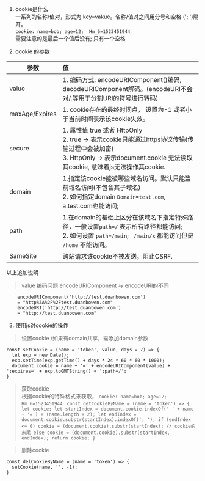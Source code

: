 1. cookie是什么  
  一系列的名称/值对，形式为 key=vakue。名称/值对之间用分号和空格 ('; ')隔开。  
  ``` cookie: name=bob; age=12;  Hm_6=1523451944 ```;  
  需要注意的是最后一个值后没有; 只有一个空格  

2. cookie 的参数   

  | 参数 |  值
  | ----   | :-
  | value |  1. 编码方式: encodeURIComponent()编码, decodeURIComponent解码。(encodeURI不会对/.等用于分割URI的符号进行转码)<br>
  | maxAge/Expires |  1. cookie存在的最终时间点， 设置为-1 或者小于当前时间表示该cookie失效。<br>
  | secure |  1. 属性值 true 或者 HttpOnly <br>  2. true -> 表示cookie只能通过https协议传输(传输过程中会被加密) <br>  3. HttpOnly -> 表示document.cookie 无法读取其cookie, 意味着js无法操作其cookie.
  |domain |  1.指定该cookie能被哪些域名访问。默认只能当前域名访问(不包含其子域名)<br> 2. 如何指定domain ``` Domain=test.com ```, a.test.com也能访问;
  |path | 1.在domain的基础上区分在该域名下指定特殊路径，一般设置```path=/``` 表示所有路径都能访问;<br>  2. 如何设置 ```path=/main```; ``` /main/x``` 都能访问但是 ``` /home``` 不能访问。
  |SameSite | 跨站请求该cookie不被发送，阻止CSRF.

  以上追加说明   

  > value 编码问题   encodeURIComponent 与 encodeURI的不同
  ```
      encodeURIComponent('http://test.duanbowen.com') 
      = "http%3A%2F%2Ftest.duanbowen.com"
      encodeURI('http://test.duanbowen.com')
      = "http://test.duanbowen.com"
  ``` 

3. 使用js对cookie的操作  
  > 设置cookie   /如果有domain共享，需添加domain参数
  ```
  const setCookie = (name = 'token', value, days = 7) => {
    let exp = new Date();
    exp.setTime(exp.getTime() + days * 24 * 60 * 60 * 1000);
    document.cookie = name + '=' + encodeURIComponent(value) + ';expires=' + exp.toGMTString() + ';path=/';
  }
  ```

  > 获取cookie  
    根据cookie的特殊格式来获取，  ``` cookie: name=bob; age=12;  Hm_6=1523451944  ```
    ```
    const getCookieByName = (name = 'token') => {
      let cookie;
      let startIndex = document.cookie.indexOf(' ' + name + '=') + (name.length + 2);
      let endIndex = document.cookie.substr(startIndex).indexOf('; ');
      if (endIndex <= 0) cookie = (document.cookie).substr(startIndex); // cookie的末尾
      else cookie = (document.cookie).substr(startIndex, endIndex);
      return cookie;
    }
    ```

  > 删除cookie 
  ```
  const delCookieByName = (name = 'token') => {
    setCookie(name, '', -1);
  }
  ```  

